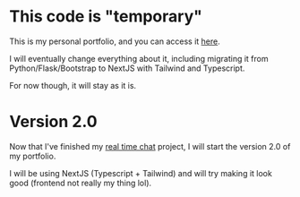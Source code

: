 # This code is "temporary"

This is my personal portfolio, and you can access it
<a href="https://www.victorbuntrok.com">here</a>.

I will eventually change everything about it, including migrating it from
Python/Flask/Bootstrap to NextJS with Tailwind and Typescript.

For now though, it will stay as it is.

# Version 2.0

Now that I've finished my <a
href="https://real-time-chat-production-2f34.up.railway.app/">real time
chat</a> project, I will start the version 2.0 of my portfolio.

I will be using NextJS (Typescript + Tailwind) and will try making it look good
(frontend not really my thing lol).
